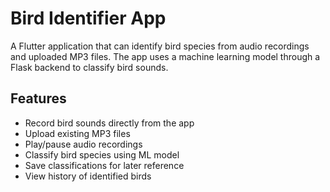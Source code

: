 # Bird Identifier App

A Flutter application that can identify bird species from audio recordings and uploaded MP3 files. The app uses a machine learning model through a Flask backend to classify bird sounds.

## Features
- Record bird sounds directly from the app
- Upload existing MP3 files
- Play/pause audio recordings
- Classify bird species using ML model
- Save classifications for later reference
- View history of identified birds
